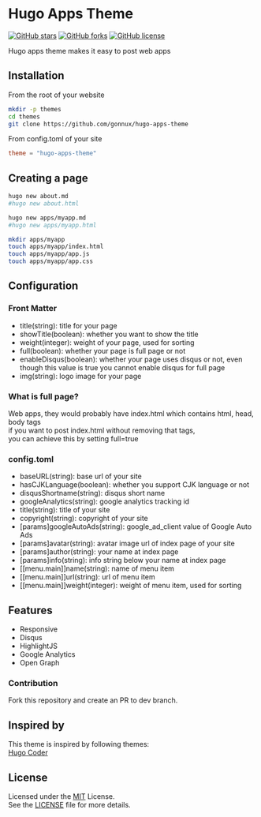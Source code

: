 # Hugo Apps Theme
[![GitHub stars](https://img.shields.io/github/stars/gonnux/hugo-apps-theme.svg?style=flat-square)](https://github.com/gonnux/hugo-apps-theme/stargazers)
[![GitHub forks](https://img.shields.io/github/forks/gonnux/hugo-apps-theme.svg?style=flat-square)](https://github.com/gonnux/hugo-apps-theme/fork)
[![GitHub license](https://img.shields.io/badge/license-MIT-blue.svg?style=flat-square)](https://raw.githubusercontent.com/gonnux/hugo-apps-theme/master/LICENSE.md)

Hugo apps theme makes it easy to post web apps

## Installation
From the root of your website
```bash
mkdir -p themes
cd themes
git clone https://github.com/gonnux/hugo-apps-theme
```
From config.toml of your site
```toml
theme = "hugo-apps-theme"
```

## Creating a page
```bash
hugo new about.md
#hugo new about.html
```
```bash
hugo new apps/myapp.md
#hugo new apps/myapp.html
```
```bash
mkdir apps/myapp
touch apps/myapp/index.html
touch apps/myapp/app.js
touch apps/myapp/app.css
```

## Configuration

### Front Matter
- title(string): title for your page
- showTitle(boolean): whether you want to show the title
- weight(integer): weight of your page, used for sorting
- full(boolean): whether your page is full page or not
- enableDisqus(boolean): whether your page uses disqus or not, even though this value is true you cannot enable disqus for full page
- img(string): logo image for your page

### What is full page?
Web apps, they would probably have index.html which contains html, head, body tags<br/>
if you want to post index.html without removing that tags,<br/>
you can achieve this by setting full=true

### config.toml
- baseURL(string): base url of your site
- hasCJKLanguage(boolean): whether you support CJK language or not
- disqusShortname(string): disqus short name
- googleAnalytics(string): google analytics tracking id
- title(string): title of your site
- copyright(string): copyright of your site
- [params]googleAutoAds(string): google_ad_client value of Google Auto Ads
- [params]avatar(string): avatar image url of index page of your site
- [params]author(string): your name at index page
- [params]info(string): info string below your name at index page
- [[menu.main]]name(string): name of menu item
- [[menu.main]]url(string): url of menu item
- [[menu.main]]weight(integer): weight of menu item, used for sorting

## Features
* Responsive
* Disqus
* HighlightJS
* Google Analytics
* Open Graph

### Contribution
Fork this repository and create an PR to dev branch.

## Inspired by
This theme is inspired by following themes:<br/>
[Hugo Coder](https://github.com/luizdepra/hugo-coder)

## License
Licensed under the [MIT](https://opensource.org/licenses/MIT) License.<br/>
See the [LICENSE](https://raw.githubusercontent.com/gonnux/hugo-apps-theme/master/LICENSE.md) file for more details.
